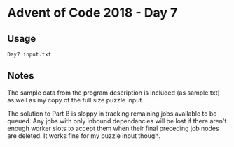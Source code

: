 # Advent of Code 2018 - Day 7

## Usage
```
Day7 input.txt
```

## Notes
The sample data from the program description is included (as sample.txt) as well as my copy of the full size puzzle input.

The solution to Part B is sloppy in tracking remaining jobs available to be queued. Any jobs with only inbound dependancies will be lost if there aren't enough worker slots to accept them when their final preceding job nodes are deleted. It works fine for my puzzle input though.
